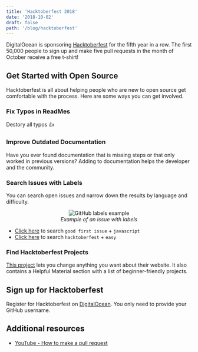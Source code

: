 ```yaml
---
title: 'Hacktoberfest 2018'
date: '2018-10-02'
draft: false
path: '/blog/hacktoberfest'
---
```


DigitalOcean is sponsoring [Hacktoberfest](https://hacktoberfest.digitalocean.com/) for the fifth year in a row. The first 50,000 people to sign up and make five pull requests in the month of October receive a free t-shirt!

## Get Started with Open Source

Hacktoberfest is all about helping people who are new to open source get comfortable with the process. Here are some ways you can get involved.

### Fix Typos in ReadMes

Destory all typos 👍

### Improve Outdated Documentation

Have you ever found documentation that is missing steps or that only worked in previous versions? Adding to documentation helps the developer and the community.

### Search Issues with Labels

You can search open issues and narrow down the results by language and difficulty.

<p align="center">
  <img src="https://i.imgur.com/4mS0tdw.png" alt="GitHub labels example"/> <br>
  <i>Example of an issue with labels</i>
</p>

- [Click here](https://github.com/search?q=label%3A%22good+first+issue%22+language%3Ajavascript&type=Issues) to search `good first issue` + `javascript`
- [Click here](https://github.com/search?q=label%3A%22hacktoberfest%22+label%3A%22easy%22&type=Issues) to search `hacktoberfest` + `easy`

### Find Hacktoberfest Projects

[This project](https://hacktoberfest.lingonsaft.com/) lets you change anything you want about their website. It also contains a Helpful Material section with a list of beginner-friendly projects.

## Sign up for Hacktoberfest

Register for Hacktoberfest on [DigitalOcean](https://hacktoberfest.digitalocean.com/sign_up/register). You only need to provide your GitHub username.

## Additional resources

- [YouTube - How to make a pull request](https://www.youtube.com/watch?v=rgbCcBNZcdQ)
